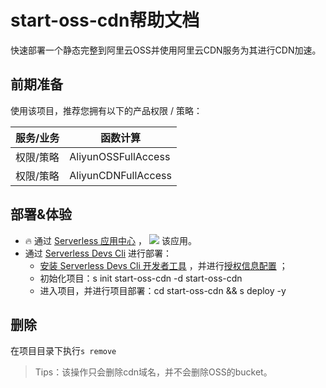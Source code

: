 # start-oss-cdn帮助文档
快速部署一个静态完整到阿里云OSS并使用阿里云CDN服务为其进行CDN加速。
<a name="tu2Bs"></a>
## 前期准备
使用该项目，推荐您拥有以下的产品权限 / 策略：

| **服务/业务** | **函数计算** |
| --- | --- |
| 权限/策略 | AliyunOSSFullAccess |
| 权限/策略 | AliyunCDNFullAccess |

<a name="cDPBk"></a>
## 部署&体验

- 🔥 通过 [Serverless 应用中心](https://fcnext.console.aliyun.com/applications/create?template=start-oss-cdn) ， [![](https://cdn.nlark.com/yuque/0/2022/svg/2754189/1659421080072-872339bd-efe6-40c2-980a-2b774a7aea31.svg#clientId=u4260fcfa-1d28-4&crop=0&crop=0&crop=1&crop=1&from=paste&id=u951fe235&margin=%5Bobject%20Object%5D&originHeight=28&originWidth=95&originalType=url&ratio=1&rotation=0&showTitle=false&status=done&style=none&taskId=u90c7646a-d32f-4a27-bacf-aba2236f868&title=)](https://fcnext.console.aliyun.com/applications/create?start-oss-cdn) 该应用。
- 通过 [Serverless Devs Cli](https://www.serverless-devs.com/serverless-devs/install) 进行部署：
    - [安装 Serverless Devs Cli 开发者工具](https://www.serverless-devs.com/serverless-devs/install) ，并进行[授权信息配置](https://www.serverless-devs.com/fc/config) ；
    - 初始化项目：s init start-oss-cdn -d start-oss-cdn
    - 进入项目，并进行项目部署：cd start-oss-cdn && s deploy -y
      <a name="TXTmL"></a>
## 删除
在项目目录下执行`s remove`
> Tips：该操作只会删除cdn域名，并不会删除OSS的bucket。





